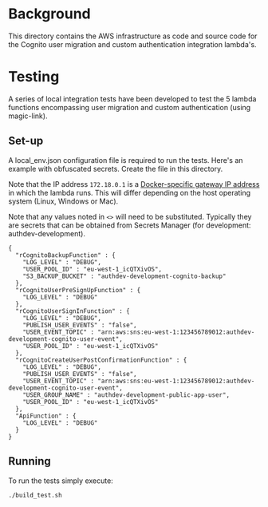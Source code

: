 # Background

This directory contains the AWS infrastructure as code and source code for
the Cognito user migration and custom authentication integration lambda's.

# Testing

A series of local integration tests have been developed to test the 5 lambda
functions encompassing user migration and custom authentication (using
magic-link).

## Set-up

A local_env.json configuration file is required to run the tests. Here's an
example with obfuscated secrets. Create the file in this directory.

Note that the IP address `172.18.0.1` is a [Docker-specific gateway IP address](https://docs.docker.com/network/network-tutorial-standalone/) in which the lambda runs. This will differ depending on the host operating system (Linux, Windows or Mac).

Note that any values noted in `<>` will need to be substituted. Typically they are secrets that can be obtained from Secrets Manager (for development: authdev-development).

```
{
  "rCognitoBackupFunction" : {
    "LOG_LEVEL" : "DEBUG",
    "USER_POOL_ID" : "eu-west-1_icQTXivOS",
    "S3_BACKUP_BUCKET" : "authdev-development-cognito-backup"
  },
  "rCognitoUserPreSignUpFunction" : {
    "LOG_LEVEL" : "DEBUG"
  },
  "rCognitoUserSignInFunction" : {
    "LOG_LEVEL" : "DEBUG",
    "PUBLISH_USER_EVENTS" : "false",
    "USER_EVENT_TOPIC" : "arn:aws:sns:eu-west-1:123456789012:authdev-development-cognito-user-event",
    "USER_POOL_ID" : "eu-west-1_icQTXivOS"
  },
  "rCognitoCreateUserPostConfirmationFunction" : {
    "LOG_LEVEL" : "DEBUG",
    "PUBLISH_USER_EVENTS" : "false",
    "USER_EVENT_TOPIC" : "arn:aws:sns:eu-west-1:123456789012:authdev-development-cognito-user-event",
    "USER_GROUP_NAME" : "authdev-development-public-app-user",
    "USER_POOL_ID" : "eu-west-1_icQTXivOS"
  },
  "ApiFunction" : {
    "LOG_LEVEL" : "DEBUG"
  }
}
```

## Running

To run the tests simply execute:

```
./build_test.sh
```

